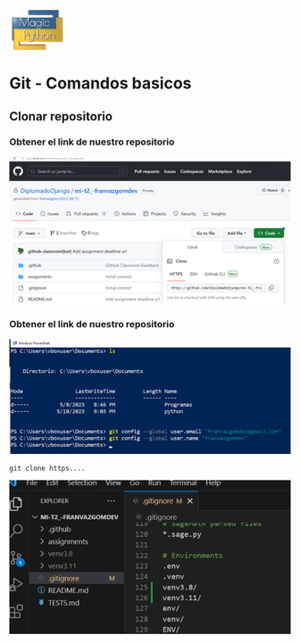 <img src="../../images/LogoMagicPython.png" width="100">

# Git - Comandos basicos
## Clonar repositorio
### Obtener el link de nuestro repositorio
<img src="../../images/GitProjectLink.png" width="600">

### Obtener el link de nuestro repositorio
<img src="../../images/GitConfig.png" width="600">

```
git clone https.... 
```

<img src="../../images/GitIgnore.png" width="600">
